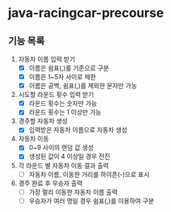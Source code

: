 # java-racingcar-precourse

## 기능 목록
1. 자동차 이름 입력 받기
    -[x] 이름은 쉼표(,)를 기준으로 구분
    -[x] 이름은 1~5자 사이로 제한
    -[X] 이름은 공백, 쉼표(,)를 제외한 문자만 가능

2. 시도할 라운드 횟수 입력 받기
    -[x] 라운드 횟수는 숫자만 가능
    -[x] 라운드 횟수는 1 이상만 가능

3. 경주할 자동차 생성
    -[x] 입력받은 자동차 이름으로 자동차 생성

4. 자동차 이동
    -[x] 0~9 사이의 랜덤 값 생성
    -[x] 생성된 값이 4 이상일 경우 전진

5. 각 라운드 별 자동차 이동 결과 출력
    -[ ] 자동차 이름, 이동한 거리를 하이픈(-)으로 표시

6. 경주 완료 후 우승자 출력
    -[ ] 가장 멀리 이동한 자동차 이름 출력
    -[ ] 우승자가 여러 명일 경우 쉼표(,)를 이용하여 구분
